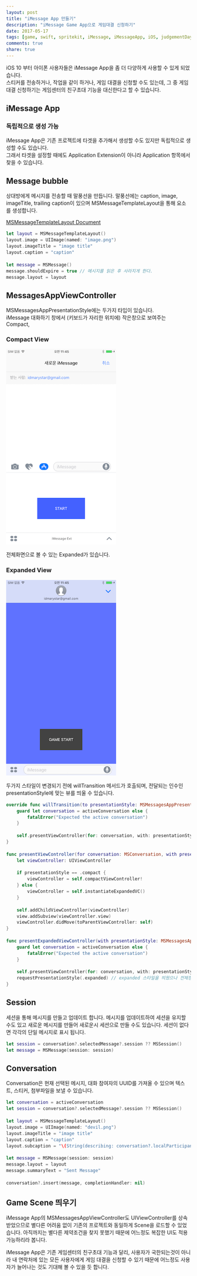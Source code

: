 ```yaml
---
layout: post
title: "iMessage App 만들기"
description: "iMessage Game App으로 게임대결 신청하기"
date: 2017-05-17
tags: [game, swift, spritekit, iMessage, iMessageApp, iOS, judgementDay]
comments: true
share: true
---
```


iOS 10 부터 아이폰 사용자들은 iMessage App을 좀 더 다양하게 사용할 수 있게 되었습니다.     
스티커를 전송하거나, 작업을 같이 하거나, 게임 대결을 신청할 수도 있는데, 그 중 게임대결 신청하기는 게임센터의 친구초대 기능을 대신한다고 할 수 있습니다.

## iMessage App
### 독립적으로 생성 가능
iMessage App은 기존 프로젝트에 타겟을 추가해서 생성할 수도 있지만 독립적으로 생성할 수도 있습니다.  
그래서 타겟을 설정할 때에도 Application Extension이 아니라 Application 항목에서 찾을 수 있습니다.

## Message bubble
상대방에게 메시지를 전송할 때 말풍선을 만듭니다.
말풍선에는 caption, image, imageTitle, trailing caption이 있으며 MSMessageTemplateLayout을 통해 요소를 생성합니다.  

[MSMessageTemplateLayout Document](https://developer.apple.com/documentation/messages/msmessagetemplatelayout)

```swift
let layout = MSMessageTemplateLayout()
layout.image = UIImage(named: "image.png")
layout.imageTitle = "image title"
layout.caption = "caption"

let message = MSMessage()
message.shouldExpire = true // 메시지를 읽은 후 사라지게 한다.
message.layout = layout
```

## MessagesAppViewController
MSMessagesAppPresentationStyle에는 두가지 타입이 있습니다.  
iMessage 대화하기 창에서 (키보드가 자리한 위치에) 작은창으로 보여주는 Compact,

### Compact View
![큰 이미지](/images/20170705/20170705-1.png)

전체화면으로 볼 수 있는 Expanded가 있습니다.
### Expanded View
![큰 이미지](/images/20170705/20170705-2.png)

두가지 스타일이 변경되기 전에 willTransition 메서드가 호출되며, 전달되는 인수인 presentationStyle에 맞는 뷰를 띄울 수 있습니다.
```swift
override func willTransition(to presentationStyle: MSMessagesAppPresentationStyle) {
    guard let conversation = activeConversation else {
        fatalError("Expected the active conversation")
    }
    
    self.presentViewController(for: conversation, with: presentationStyle)
}

func presentViewController(for conversation: MSConversation, with presentationStyle: MSMessagesAppPresentationStyle) {
    let viewController: UIViewController
    
    if presentationStyle == .compact {
        viewController = self.compactViewController!
    } else {
        viewController = self.instantiateExpandedVC()
    }
    
    self.addChildViewController(viewController)
    view.addSubview(viewController.view)
    viewController.didMove(toParentViewController: self)  
}

func presentExpandedViewController(with presentationStyle: MSMessagesAppPresentationStyle) {
    guard let conversation = activeConversation else {
        fatalError("Expected the active conversation")
    }
    
    self.presentViewController(for: conversation, with: presentationStyle)
    requestPresentationStyle(.expanded) // expanded 스타일을 띄웠으나 전체창으로 열리지 않을 때 추가
}
```

## Session
세션을 통해 메시지를 만들고 업데이트 합니다.
메시지를 업데이트하여 세션을 유지할 수도 있고 새로운 메시지를 만들어 새로운시 세션으로 만들 수도 있습니다.
세션이 없다면 각각의 단일 메시지로 표시 됩니다.

```swift
let session = conversation?.selectedMessage?.session ?? MSSession()
let message = MSMessage(session: session)
```

## Conversation
Conversation은 현재 선택된 메시지, 대화 참여자의 UUID를 가져올 수 있으며 텍스트, 스티커, 첨부파일을 보낼 수 있습니다.

```swift
let conversation = activeConversation
let session = conversation?.selectedMessage?.session ?? MSSession()

let layout = MSMessageTemplateLayout()
layout.image = UIImage(named: "devil.png")
layout.imageTitle = "image title"
layout.caption = "caption"
layout.subcaption = "\(String(describing: conversation?.localParticipantIdentifier))"

let message = MSMessage(session: session)
message.layout = layout
message.summaryText = "Sent Message"

conversation?.insert(message, completionHandler: nil)
```

## Game Scene 띄우기
iMessage App의 MSMessagesAppViewController도 UIViewController를 상속 받았으므로 별다른 어려움 없이 기존의 프로젝트와 동일하게 Scene을 로드할 수 있었습니다.
아직까지는 별다른 제약조건을 찾지 못했기 때문에 어느정도 복잡한 UI도 적용가능하리라 봅니다.

iMessage App은 기존 게임센터의 친구초대 기능과 달리, 사용자가 국한되는것이 아니라 내 연락처에 있는 모든 사용자에게 게임 대결을 신청할 수 있기 때문에 어느정도 사용자가 늘어나는 것도 기대해 볼 수 있을 듯 합니다.



